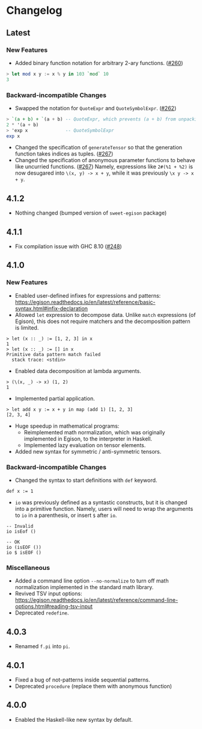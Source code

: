 # Changelog

## Latest
### New Features
* Added binary function notation for arbitrary 2-ary functions. ([#260](https://github.com/egison/egison/pull/260))
```hs
> let mod x y := x % y in 103 `mod` 10
3
```

### Backward-incompatible Changes
* Swapped the notation for `QuoteExpr` and `QuoteSymbolExpr`. ([#262](https://github.com/egison/egison/issues/262))
```hs
> `(a + b) + `(a + b) -- QuoteExpr, which prevents (a + b) from unpacking
2 * '(a + b)
> 'exp x              -- QuoteSymbolExpr
exp x
```
* Changed the specification of `generateTensor` so that the generation function takes indices as tuples. ([#267](https://github.com/egison/egison/pull/267))
* Changed the specification of anonymous parameter functions to behave like uncurried functions. ([#267](https://github.com/egison/egison/pull/267))
Namely, expressions like `2#(%1 + %2)` is now desugared into `\(x, y) -> x + y`, while it was previously `\x y -> x + y`.

## 4.1.2
* Nothing changed (bumped version of `sweet-egison` package)

## 4.1.1
* Fix compilation issue with GHC 8.10 ([#248](https://github.com/egison/egison/issues/248))

## 4.1.0
### New Features
* Enabled user-defined infixes for expressions and patterns: <https://egison.readthedocs.io/en/latest/reference/basic-syntax.html#infix-declaration>
* Allowed `let` expression to decompose data. Unlike `match` expressions (of Egison), this does not require matchers and the decomposition pattern is limited.
```
> let (x :: _) := [1, 2, 3] in x
1
> let (x :: _) := [] in x
Primitive data pattern match failed
  stack trace: <stdin>
```
* Enabled data decomposition at lambda arguments.
```
> (\(x, _) -> x) (1, 2)
1
```
* Implemented partial application.
```
> let add x y := x + y in map (add 1) [1, 2, 3]
[2, 3, 4]
```
* Huge speedup in mathematical programs:
    * Reimplemented math normalization, which was originally implemented in Egison, to the interpreter in Haskell.
    * Implemented lazy evaluation on tensor elements.
* Added new syntax for symmetric / anti-symmetric tensors.

### Backward-incompatible Changes

* Changed the syntax to start definitions with `def` keyword.
```
def x := 1
```

* `io` was previously defined as a syntastic constructs, but it is changed into a primitive function.
Namely, users will need to wrap the arguments to `io` in a parenthesis, or insert `$` after `io`.
```
-- Invalid
io isEof ()

-- OK
io (isEOF ())
io $ isEOF ()
```

### Miscellaneous
* Added a command line option `--no-normalize` to turn off math normalization implemented in the standard math library.
* Revived TSV input options: <https://egison.readthedocs.io/en/latest/reference/command-line-options.html#reading-tsv-input>
* Deprecated `redefine`.

## 4.0.3

* Renamed `f.pi` into `pi`.

## 4.0.1

* Fixed a bug of not-patterns inside sequential patterns.
* Deprecated `procedure` (replace them with anonymous function)

## 4.0.0

* Enabled the Haskell-like new syntax by default.
